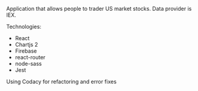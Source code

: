Application that allows people to trader US market stocks. Data provider is IEX.

Technologies: 
* React
* Chartjs 2
* Firebase
* react-router
* node-sass
* Jest

Using Codacy for refactoring and error fixes

